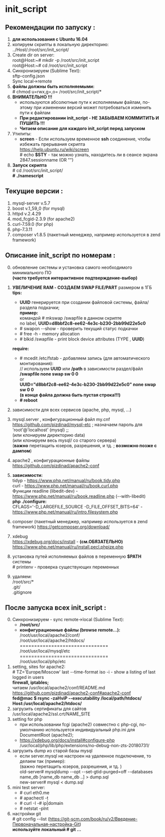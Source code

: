 # init_script


## Рекомендации по запуску :
1. **для использования с Ubuntu 16.04**
2. копируем скрипты в локальную директорию:  
../Host/:/root/src/init_script/
3. Create dir on server:  
root@Host:\~# mkdir -p /root/src/init_script  
root@Host:\~# cd /root/src/init_script
4. Синхронизируем (Sublime Text):  
sftp-config.json  
Sync local->remote
5. **файлы должны быть исполняемыми:**  
\# chmod u=rwx,g=,o= /root/src/init_script/*
6. **ВНИМАТЕЛЬНО !!!**  
	* используются абсолютные пути к исполняемым файлам, по-этому при изменении версий может потребоваться изменить пути к файлам  
	* **При редактировании init_script - НЕ ЗАБЫВАЕМ КОММИТИТЬ И ПУШИТЬ !!!**  
	* **Читаем описание для каждого init_script перед запуском**
7. Утилиты:  
	* **screen** - Если используем временное **ssh** соединение, чтобы избежать прерывания скрипта  
https://help.ubuntu.ru/wiki/screen  
\# echo **$STY**   - так можно узнать, находитесь ли в сеансе экрана  
2847.sessionname   (OR "") 
8. **Запуск скрипта**  
\# cd /root/src/init_script/  
**\# ./namescript** 


## Текущие версии :
1. mysql-server v.5.7
2. boost v.1_59_0 (for mysql)
3. httpd v.2.4.29
4. mod_fcgid-2.3.9 (for apache2)
5. curl-7.59.0 (for php)
6. php-7.3.11
7. composer v1.8.5 (пакетный менеджер, например используется в zend framework)


## Описание init_script по номерам :
0. обновление системы и установка самого необходимого минимального ПО  
**(часто требуется интерактивное подтверждение-выбор)**  
1. **УВЕЛИЧЕНИЕ RAM - СОЗДАЕМ SWAP FILE/PART** размером в 1ГБ  
	**tips:**  
	* **UUID** генерируется при создании файловой системы, файла/раздела подкачки;    
	**пример:**  
	командой \# mkswap /swapfile в данном скрипте  
	no label, **UUID=d8bbf2c8-ee62-4e3c-b230-2bb99d22e5c0**  	
	* \# swapon --show   - проверить текущий статус подкачки  
	* \# free -h   - memory allocation  
	* \# blkid /swapfile   - print block device attributes (TYPE , **UUID**)  

	**require:**	
	* \# mcedit /etc/fstab   - добавляем запись (для автоматического монтирования):  
	// используем **UUID** или **/path** в зависимости раздел/файл  
	**/swapfile none swap sw 0 0**  
	or  
	**UUID="d8bbf2c8-ee62-4e3c-b230-2bb99d22e5c0" none swap sw 0 0**  
	**(в конце файла должна быть пустая строка!!!)**  
	* **\# reboot**  
2. зависимости для всех сервисов (apache, php, mysql, ...)
3. mysql.server , конфигурационный файл my.cnf https://github.com/pizdinad/mysql-etc ; назначаем пароль для 'root'@'localhost' (mysql) ;;  
(или клонируем директорию data)  
(или клонируем весь mysql/ со старого сервера)  
(**важно** перетащить юзеров, разрешения, и тд. ; **возможно позже с дампом**) 
4. apache2 , конфигурационные файлы https://github.com/pizdinad/apache2-conf  
5. **зависимости:**  
tidyp - https://www.php.net/manual/ru/book.tidy.php  
curl - https://www.php.net/manual/ru/book.curl.php  
Функции readline (libedit-dev) - https://www.php.net/manual/ru/book.readline.php  (--with-libedit)  
**php ./configure:**  
CFLAGS='-D_LARGEFILE_SOURCE -D_FILE_OFFSET_BITS=64'   - https://www.php.net/manual/ru/intro.filesystem.php
6. composer (пакетный менеджер, например используется в zend framework) https://getcomposer.org/download/  
7. xdebug  
https://xdebug.org/docs/install - **(см.ОБЯЗАТЕЛЬНО)**  
https://www.php.net/manual/ru/install.pecl.phpize.php 
8. установка путей исполняемых файлов в переменную **$PATH** системы  
\# printenv   - проверка существующих переменных
9. удаляем:  
/root/src/*  
.git/  
.gitignore


## После запуска всех init_script :
0. Синхронизируем - sync remote->local (Sublime Text):  
	* **/root/src/**  
	* **конфигурационные файлы (browse remote...):**  
	/root/usr/local/apache2/conf/  
	/root/usr/local/apache2/htdocs/  
	===============================    
	/root/usr/local/mysql/etc  
	===============================  
	/root/usr/local/php/etc
1. setting, sites for apache2:  
\# TZ='Europe/Moscow' last --time-format iso -i  - show a listing of last logged in users  
**firewall, iptables;**  
читаем /usr/local/apache2/conf/README.md https://github.com/pizdinad/apache2-conf#apache2-conf  
**fed@mac $ rsync -zaHviP --executability /local/path/htdocs/ Host:/usr/local/apache2/htdocs/** 
2. загрузить сертификаты для сайтов /usr/local/apache2/ssl.crt/NAME_SITE
3. setting for php  
	* при использовании fcgi (apache2) совместно с php-cgi, по-умолчанию используется индивидуальный php.ini для DocumentRoot (apache2);  
	* https://xdebug.org/docs/install#configure-php  
/usr/local/php/lib/php/extensions/no-debug-non-zts-20180731/
4. загрузить dump из старой базы mysql
	- если server.mysql не настроен на удаленное подключение, то делаем так (пример):  
(важно перетащить юзеров, разрешения, и тд.	)  
old-server# mysqldump --opt --set-gtid-purged=off --databases name_db [name_db name_db ..] > dump.sql  
new-server# mysql < dump.sql
5. mini test server:  
	* \# curl eth0.me
	* \# apachectl -t
	* \# curl -I -# ip|domain
	* \# netstat -plnt
6. настройки git  
\# git config --list  (https://git-scm.com/book/ru/v2/Введение-Первоначальная-настройка-Git)  
**используйте локальный # git ...**
